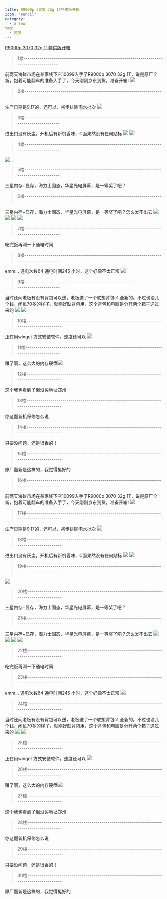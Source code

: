 ```yaml
---
title: R9000p 3070 32g 1T特供版开箱
icon: "pencil"
category:
  - Arthur
tag:
  - 贴吧
---
```


[R9000p 3070 32g 1T特供版开箱](https://tieba.baidu.com/p/7557942168?pid=141478424389&cid=0#141478424389)


>1楼-----------------------------------------------------------------------------------------

前两天海鲜市场在某家线下店10099入手了R9000p 3070 32g 1T，说是原厂全新，抱着可能翻车的准备入手了，今天刚刚京东到货，准备开箱!
![](http://tiebapic.baidu.com/forum/w%3D580/sign=40cb1ffdd01001e94e3c1407880e7b06/e61b0ef41bd5ad6e3ec332fedccb39dbb6fd3ce8.jpg?tbpicau=2023-09-06-05_0a9225cb9382350763044665fdeac495)

>2楼-----------------------------------------------------------------------------------------

生产日期是9.17的，还可以，初步排除泡水批次
![](http://tiebapic.baidu.com/forum/w%3D580/sign=0fd3d7abd15494ee87220f111df5e0e1/994bd11373f08202a6a2c72b16fbfbedab641bf6.jpg?tbpicau=2023-09-06-05_598c1d20b20e34bbdb4c5103a9f66490)

>3楼-----------------------------------------------------------------------------------------

进出口没有灰尘，开机后有新机香味，C面果然没有任何贴标
![](http://tiebapic.baidu.com/forum/w%3D580/sign=4630dd089039b6004dce0fbfd9523526/c91f4134970a304e76e17e1194c8a786c8175c1e.jpg?tbpicau=2023-09-06-05_8f60e9c6e08ceebcb0dac6f580cb99f2)
![](http://tiebapic.baidu.com/forum/w%3D580/sign=8d24abb18c43ad4ba62e46c8b2025a89/c61fbe096b63f6243f776f17da44ebf81a4ca3f8.jpg?tbpicau=2023-09-06-05_2bd273a447b32e7f64f87a25608ff765)

>4楼-----------------------------------------------------------------------------------------

![](http://tiebapic.baidu.com/forum/w%3D580/sign=72129e500210b912bfc1f6f6f3fcfcb5/29950a7b02087bf4b5d28e02b7d3572c11dfcf24.jpg?tbpicau=2023-09-06-05_e1517e3f9af37a5720deff6a37010550)

>5楼-----------------------------------------------------------------------------------------

三星内存+显存，海力士固态，华星光电屏幕，是一等奖了吧？

>6楼-----------------------------------------------------------------------------------------

三星内存+显存，海力士固态，华星光电屏幕，是一等奖了吧？怎么发不出去
![](http://tiebapic.baidu.com/forum/w%3D580/sign=c305389194ea15ce41eee00186003a25/b68ba61ea8d3fd1f810af42e6d4e251f95ca5fa7.jpg?tbpicau=2023-09-06-05_84b7d2ff9697125779c8ab888608fe98)
![](http://tiebapic.baidu.com/forum/w%3D580/sign=9bd56ed91fafa40f3cc6ced59b65038c/38338744ebf81a4cb92a3522922a6059242da6c6.jpg?tbpicau=2023-09-06-05_c00dceca542c0a4246dbcb0cc32a265c)
![](http://tiebapic.baidu.com/forum/w%3D580/sign=726af7caad1f3a295ac8d5c6a925bce3/47f082025aafa40fb5c598c9f664034f78f019a7.jpg?tbpicau=2023-09-06-05_e9e05725ae4c7f107dabb8f4508ca909)
![](http://tiebapic.baidu.com/forum/w%3D580/sign=8ebdb27c91bf6c81f7372ce08c3eb1d7/be82b9014a90f60361b2ca536412b31bb051eda0.jpg?tbpicau=2023-09-06-05_a2d41f55cf768d9f2f5b20a2cc609c01)

>7楼-----------------------------------------------------------------------------------------

吃完饭再测一下通电时间

>8楼-----------------------------------------------------------------------------------------

emm... 通电次数64 通电时间245 小时，这个好像不太正常
![](http://tiebapic.baidu.com/forum/w%3D580/sign=574af87412c2d562f208d0e5d71090f3/3d24ab18972bd407db8885e926899e510fb30953.jpg?tbpicau=2023-09-06-05_77cffac5904329a7da8dbea62788a677)

>9楼-----------------------------------------------------------------------------------------

当时还问老板有没有背包可以送，老板送了一个联想背包c1,全新的。不过也没几个钱，闲鱼70多的样子，就刚好缺背包用，这个背包和电脑是分开两个箱子送过来的
![](http://tiebapic.baidu.com/forum/w%3D580/sign=7b76242786cec3fd8b3ea77de689d4b6/4ff40ad162d9f2d39548fd04ecec8a136227cc85.jpg?tbpicau=2023-09-06-05_91e623251c0271d83eee803026eeba87)
![](http://tiebapic.baidu.com/forum/w%3D580/sign=405ac83cca2bd40742c7d3f54b889e9c/7b4a20a4462309f7d92cfb062f0e0cf3d7cad667.jpg?tbpicau=2023-09-06-05_40880b5c66750f723ad52c78b6989ee4)

>10楼-----------------------------------------------------------------------------------------

正在用winget 方式安装软件，速度还可以
![](http://tiebapic.baidu.com/forum/w%3D580/sign=84c5c96f8c1373f0f53f6f97940e4b8b/5f63f6246b600c33d2c28fdc474c510fd9f9a16f.jpg?tbpicau=2023-09-06-05_7bd5138e51c94e82122fac185e9b0538)

>11楼-----------------------------------------------------------------------------------------

赚了啊，这么大的内存硬盘![](https://gsp0.baidu.com/5aAHeD3nKhI2p27j8IqW0jdnxx1xbK/tb/editor/images/client/image_emoticon2.png)

>12楼-----------------------------------------------------------------------------------------

这个我也看到了但没买地址郑州

>13楼-----------------------------------------------------------------------------------------

你这翻新机保修怎么说

>14楼-----------------------------------------------------------------------------------------

只要没问题，还是很香的！

>15楼-----------------------------------------------------------------------------------------

原厂翻新是这样的，我觉得挺好的

>16楼-----------------------------------------------------------------------------------------

前两天海鲜市场在某家线下店10099入手了R9000p 3070 32g 1T，说是原厂全新，抱着可能翻车的准备入手了，今天刚刚京东到货，准备开箱!
![](http://tiebapic.baidu.com/forum/w%3D580/sign=40cb1ffdd01001e94e3c1407880e7b06/e61b0ef41bd5ad6e3ec332fedccb39dbb6fd3ce8.jpg?tbpicau=2023-09-06-05_0a9225cb9382350763044665fdeac495)

>17楼-----------------------------------------------------------------------------------------

生产日期是9.17的，还可以，初步排除泡水批次
![](http://tiebapic.baidu.com/forum/w%3D580/sign=0fd3d7abd15494ee87220f111df5e0e1/994bd11373f08202a6a2c72b16fbfbedab641bf6.jpg?tbpicau=2023-09-06-05_598c1d20b20e34bbdb4c5103a9f66490)

>18楼-----------------------------------------------------------------------------------------

进出口没有灰尘，开机后有新机香味，C面果然没有任何贴标
![](http://tiebapic.baidu.com/forum/w%3D580/sign=4630dd089039b6004dce0fbfd9523526/c91f4134970a304e76e17e1194c8a786c8175c1e.jpg?tbpicau=2023-09-06-05_8f60e9c6e08ceebcb0dac6f580cb99f2)
![](http://tiebapic.baidu.com/forum/w%3D580/sign=8d24abb18c43ad4ba62e46c8b2025a89/c61fbe096b63f6243f776f17da44ebf81a4ca3f8.jpg?tbpicau=2023-09-06-05_2bd273a447b32e7f64f87a25608ff765)

>19楼-----------------------------------------------------------------------------------------

![](http://tiebapic.baidu.com/forum/w%3D580/sign=72129e500210b912bfc1f6f6f3fcfcb5/29950a7b02087bf4b5d28e02b7d3572c11dfcf24.jpg?tbpicau=2023-09-06-05_e1517e3f9af37a5720deff6a37010550)

>20楼-----------------------------------------------------------------------------------------

三星内存+显存，海力士固态，华星光电屏幕，是一等奖了吧？

>21楼-----------------------------------------------------------------------------------------

三星内存+显存，海力士固态，华星光电屏幕，是一等奖了吧？怎么发不出去
![](http://tiebapic.baidu.com/forum/w%3D580/sign=c305389194ea15ce41eee00186003a25/b68ba61ea8d3fd1f810af42e6d4e251f95ca5fa7.jpg?tbpicau=2023-09-06-05_84b7d2ff9697125779c8ab888608fe98)
![](http://tiebapic.baidu.com/forum/w%3D580/sign=9bd56ed91fafa40f3cc6ced59b65038c/38338744ebf81a4cb92a3522922a6059242da6c6.jpg?tbpicau=2023-09-06-05_c00dceca542c0a4246dbcb0cc32a265c)
![](http://tiebapic.baidu.com/forum/w%3D580/sign=726af7caad1f3a295ac8d5c6a925bce3/47f082025aafa40fb5c598c9f664034f78f019a7.jpg?tbpicau=2023-09-06-05_e9e05725ae4c7f107dabb8f4508ca909)
![](http://tiebapic.baidu.com/forum/w%3D580/sign=8ebdb27c91bf6c81f7372ce08c3eb1d7/be82b9014a90f60361b2ca536412b31bb051eda0.jpg?tbpicau=2023-09-06-05_a2d41f55cf768d9f2f5b20a2cc609c01)

>22楼-----------------------------------------------------------------------------------------

吃完饭再测一下通电时间

>23楼-----------------------------------------------------------------------------------------

emm... 通电次数64 通电时间245 小时，这个好像不太正常
![](http://tiebapic.baidu.com/forum/w%3D580/sign=574af87412c2d562f208d0e5d71090f3/3d24ab18972bd407db8885e926899e510fb30953.jpg?tbpicau=2023-09-06-05_77cffac5904329a7da8dbea62788a677)

>24楼-----------------------------------------------------------------------------------------

当时还问老板有没有背包可以送，老板送了一个联想背包c1,全新的。不过也没几个钱，闲鱼70多的样子，就刚好缺背包用，这个背包和电脑是分开两个箱子送过来的
![](http://tiebapic.baidu.com/forum/w%3D580/sign=7b76242786cec3fd8b3ea77de689d4b6/4ff40ad162d9f2d39548fd04ecec8a136227cc85.jpg?tbpicau=2023-09-06-05_91e623251c0271d83eee803026eeba87)
![](http://tiebapic.baidu.com/forum/w%3D580/sign=405ac83cca2bd40742c7d3f54b889e9c/7b4a20a4462309f7d92cfb062f0e0cf3d7cad667.jpg?tbpicau=2023-09-06-05_40880b5c66750f723ad52c78b6989ee4)

>25楼-----------------------------------------------------------------------------------------

正在用winget 方式安装软件，速度还可以
![](http://tiebapic.baidu.com/forum/w%3D580/sign=84c5c96f8c1373f0f53f6f97940e4b8b/5f63f6246b600c33d2c28fdc474c510fd9f9a16f.jpg?tbpicau=2023-09-06-05_7bd5138e51c94e82122fac185e9b0538)

>26楼-----------------------------------------------------------------------------------------

赚了啊，这么大的内存硬盘![](https://gsp0.baidu.com/5aAHeD3nKhI2p27j8IqW0jdnxx1xbK/tb/editor/images/client/image_emoticon2.png)

>27楼-----------------------------------------------------------------------------------------

这个我也看到了但没买地址郑州

>28楼-----------------------------------------------------------------------------------------

你这翻新机保修怎么说

>29楼-----------------------------------------------------------------------------------------

只要没问题，还是很香的！

>30楼-----------------------------------------------------------------------------------------

原厂翻新是这样的，我觉得挺好的
